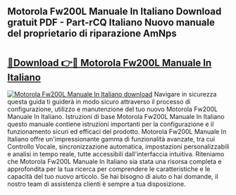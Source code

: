 ## Motorola Fw200L Manuale In Italiano Download gratuit PDF - Part-rCQ Italiano Nuovo manuale del proprietario di riparazione AmNps

# <h2><a href="http://dfbdzs7.blite.top/?on=Motorola+Fw200L+Manuale+In+Italiano">🔗Download 👉🔴 Motorola Fw200L Manuale In Italiano</a></h2>

[![Motorola Fw200L Manuale In Italiano download](https://i.imgur.com/lujVjoI.png)](http://dfbdzs7.blite.top/?on=Motorola+Fw200L+Manuale+In+Italiano)
Navigare in sicurezza questa guida ti guiderà in modo sicuro attraverso il processo di configurazione, utilizzo e manutenzione del tuo nuovo Motorola Fw200L Manuale In Italiano. Istruzioni di base Motorola Fw200L Manuale In Italiano questo manuale contiene istruzioni importanti per la configurazione e il funzionamento sicuri ed efficaci del prodotto. Motorola Fw200L Manuale In Italiano offre un'impressionante gamma di funzionalità avanzate, tra cui Controllo Vocale, sincronizzazione automatica, impostazioni personalizzabili e analisi in tempo reale, tutte accessibili dall'interfaccia intuitiva. Riteniamo che Motorola Fw200L Manuale In Italiano sia stata una risorsa completa e approfondita per la tua ricerca per comprendere le caratteristiche e le capacità del tuo nuovo articolo. Se hai bisogno di aiuto o hai domande, il nostro team di assistenza clienti è sempre a tua disposizione.
